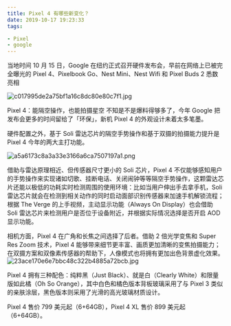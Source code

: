 ```yaml
---
title: Pixel 4 有哪些新变化？
date: 2019-10-17 19:23:33
tags:

- Pixel
- google
---
```


当地时间 10 月 15 日，Google 在纽约正式召开硬件发布会，早前在网络上已被完全曝光的 Pixel 4、Pixelbook Go、Nest Mini、Nest Wifi 和 Pixel Buds 2 悉数亮相

![c017995de2a75bf1a16c8dc80e80c7f1.jpg](https://i.loli.net/2019/10/17/LZ413iTrkpMqoVX.jpg)

<!---more--->

Pixel 4：能隔空操作，也能拍摄星空
不知是不是爆料得够多了，今年 Google 把发布会更多的时间留给了「环保」，新机 Pixel 4 的外观设计未着太多笔墨。



硬件配置之外，基于 Soli 雷达芯片的隔空手势操作和基于双摄的拍摄能力提升是 Pixel 4 今年的两大主打功能。

![a5a6173c8a3a33e3166a6ca7507197a1.png](https://i.loli.net/2019/10/17/syrZEMkNQqpWO6C.png)

借助与雷达原理相近、但传感器尺寸更小的 Soli 芯片，Pixel 4 不仅能够感知用户的手势操作来实现诸如切歌、挂断电话、关闭闹钟等等隔空手势操作，这颗雷达芯片还能以极低的功耗实时检测周围的使用环境：比如当用户伸出手去拿手机，Soli 雷达芯片就会在检测到相关动作的同时启动面部识别传感器来加速手机解锁流程；根据 The Verge 的上手视频，主动显示功能（Always On Display）也会借助 Soli 雷达芯片来检测用户是否位于设备附近，并根据实际情况选择是否开启 AOD 显示功能。

相机方面，Pixel 4 在广角和长焦之间选择了后者。借助 2 倍光学变焦和 Super Res Zoom 技术，Pixel 4 能够带来细节更丰富、画质更加清晰的变焦拍摄能力；在双摄方案和双像素传感器的帮助下，人像模式也将拥有更加出色背景虚化效果。
![23ace170e6e7bbc48c322b4885a72bcb.jpg](https://i.loli.net/2019/10/17/J8MXU3LGaCq7x1n.jpg)

Pixel 4 拥有三种配色：纯粹黑（Just Black）、就是白（Clearly White）和限量版如此橘（Oh So Orange），其中白色和橘色版本背板玻璃采用了与 Pixel 3 类似的亲肤涂层，黑色版本则采用了光滑的高光玻璃材质设计。

Pixel 4 售价 799 美元起（6+64GB），Pixel 4 XL 售价 899 美元起（6+64GB）。